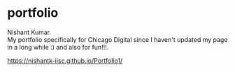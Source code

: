 # portfolio
  Nishant Kumar.<br>
  My portfolio specifically for Chicago Digital since I haven't updated my page in a long while :) and also for fun!!!.

  https://nishantk-iisc.github.io/Portfolio1/
